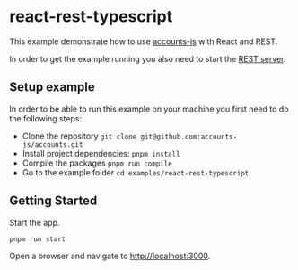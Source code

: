 # react-rest-typescript

This example demonstrate how to use [accounts-js](https://github.com/accounts-js/accounts) with React and REST.

In order to get the example running you also need to start the [REST server](https://github.com/accounts-js/accounts/tree/master/examples/rest-express-typescript).

## Setup example

In order to be able to run this example on your machine you first need to do the following steps:

- Clone the repository `git clone git@github.com:accounts-js/accounts.git`
- Install project dependencies: `pnpm install`
- Compile the packages `pnpm run compile`
- Go to the example folder `cd examples/react-rest-typescript`

## Getting Started

Start the app.

```
pnpm run start
```

Open a browser and navigate to [http://localhost:3000](http://localhost:3000).
